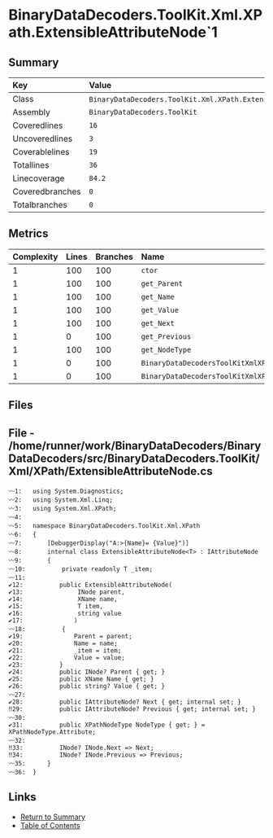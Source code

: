﻿# BinaryDataDecoders.ToolKit.Xml.XPath.ExtensibleAttributeNode`1

## Summary

| Key             | Value                                                            |
| :-------------- | :--------------------------------------------------------------- |
| Class           | `BinaryDataDecoders.ToolKit.Xml.XPath.ExtensibleAttributeNode`1` |
| Assembly        | `BinaryDataDecoders.ToolKit`                                     |
| Coveredlines    | `16`                                                             |
| Uncoveredlines  | `3`                                                              |
| Coverablelines  | `19`                                                             |
| Totallines      | `36`                                                             |
| Linecoverage    | `84.2`                                                           |
| Coveredbranches | `0`                                                              |
| Totalbranches   | `0`                                                              |

## Metrics

| Complexity | Lines | Branches | Name                                                 |
| :--------- | :---- | :------- | :--------------------------------------------------- |
| 1          | 100   | 100      | `ctor`                                               |
| 1          | 100   | 100      | `get_Parent`                                         |
| 1          | 100   | 100      | `get_Name`                                           |
| 1          | 100   | 100      | `get_Value`                                          |
| 1          | 100   | 100      | `get_Next`                                           |
| 1          | 0     | 100      | `get_Previous`                                       |
| 1          | 100   | 100      | `get_NodeType`                                       |
| 1          | 0     | 100      | `BinaryDataDecodersToolKitXmlXPathINodeget_Next`     |
| 1          | 0     | 100      | `BinaryDataDecodersToolKitXmlXPathINodeget_Previous` |

## Files

## File - /home/runner/work/BinaryDataDecoders/BinaryDataDecoders/src/BinaryDataDecoders.ToolKit/Xml/XPath/ExtensibleAttributeNode.cs

```CSharp
〰1:   using System.Diagnostics;
〰2:   using System.Xml.Linq;
〰3:   using System.Xml.XPath;
〰4:   
〰5:   namespace BinaryDataDecoders.ToolKit.Xml.XPath
〰6:   {
〰7:       [DebuggerDisplay("A:>{Name}= {Value}")]
〰8:       internal class ExtensibleAttributeNode<T> : IAttributeNode
〰9:       {
〰10:          private readonly T _item;
〰11:  
✔12:          public ExtensibleAttributeNode(
✔13:               INode parent,
✔14:               XName name,
✔15:               T item,
✔16:               string value
✔17:              )
〰18:          {
✔19:              Parent = parent;
✔20:              Name = name;
✔21:              _item = item;
✔22:              Value = value;
✔23:          }
✔24:          public INode? Parent { get; }
✔25:          public XName Name { get; }
✔26:          public string? Value { get; }
〰27:  
✔28:          public IAttributeNode? Next { get; internal set; }
‼29:          public IAttributeNode? Previous { get; internal set; }
〰30:  
✔31:          public XPathNodeType NodeType { get; } = XPathNodeType.Attribute;
〰32:  
‼33:          INode? INode.Next => Next;
‼34:          INode? INode.Previous => Previous;
〰35:      }
〰36:  }
```

## Links

* [Return to Summary](Summary.md)
* [Table of Contents](../TOC.md)

